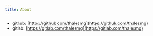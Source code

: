 ```yaml
---
title: About
---
```


- github: [https://github.com/thalesmg](https://github.com/thalesmg)
- gitlab: [https://gitlab.com/thalesmg](https://gitlab.com/thalesmg)
